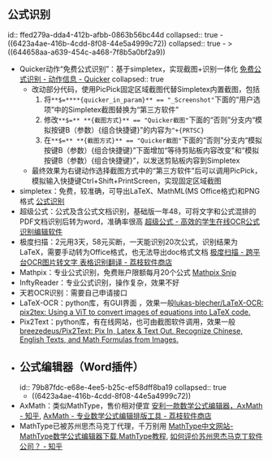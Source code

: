 ## 公式识别
id:: ffed279a-dda4-412b-afbb-0863b56bc44d
collapsed:: true
	- ((6423a4ae-416b-4cdd-8f08-44e5a4999c72))
	  collapsed:: true
		- >((644658aa-a639-454c-a468-7f8b5a0bf2a9))
- Quicker动作“免费公式识别”：基于simpletex，实现截图+识别一体化 [免费公式识别 - 动作信息 - Quicker](https://getquicker.net/Sharedaction?code=2605ff05-b84f-4da6-107c-08db6a78bc4a)
  collapsed:: true
	- 改动部分代码，使用PicPick固定区域截图代替Simpletex内置截图，包括
	  1. 将`**$=****{quicker_in_param}** == "_Screenshot"`下面的“用户选项”中的Simpletex截图替换为“第三方软件”
	  2. 修改`**$=** **{截图方式}** == "Quicker截图"`下面的“否则”分支内“模拟按键B（参数）{组合快捷键}”的内容为`^+{PRTSC}`
	  3. 在`**$=** **{截图方式}** == "Quicker截图"`下面的“否则”分支内“模拟按键B（参数）{组合快捷键}”下面增加“等待剪贴板内容改变”和“模拟按键B（参数）{组合快捷键}”，以发送剪贴板内容到Simpletex
	- 最终效果为右键动作选择截图方式中的“第三方软件”后可以调用PicPick，模拟输入快捷键Ctrl+Shift+PrintScreen，实现固定区域截图
- simpletex：免费，较准确，可导出LaTeX、MathML(MS Office格式)和PNG格式 [公式识别](https://simpletex.cn/ai/latex_ocr)
- 超级公式：公式及含公式文档识别，基础版一年48，可将文字和公式混排的PDF文档识别后转为word，准确率很高 [超级公式 - 高效的学生在线OCR公式识别编辑软件](https://www.ocrmath.com/)
- 极度扫描：2元用3天，58元买断，一天能识别20次公式，识别结果为LaTeX，需要手动转为Office格式，也无法导出doc格式文档 [极度扫描 - 跨平台OCR图片转文字 表格识别翻译 - 荔枝软件商店](https://store.lizhi.io/site/products/id/315)
- Mathpix：专业公式识别，免费账户限额每月20个公式 [Mathpix Snip](https://mathpix.com/)
- InftyReader：专业公式识别，操作复杂，效果不好
- 天若OCR识别：需要自己申请接口
- LaTeX-OCR：python库，有GUI界面 ，效果一般[lukas-blecher/LaTeX-OCR: pix2tex: Using a ViT to convert images of equations into LaTeX code.](https://github.com/lukas-blecher/LaTeX-OCR)
- Pix2Text：python库，有在线网站，也可由截图软件调用，效果一般 [breezedeus/Pix2Text: Pix In, Latex & Text Out. Recognize Chinese, English Texts, and Math Formulas from Images.](https://github.com/breezedeus/Pix2Text)
- ## 公式编辑器（Word插件）
  id:: 79b87fdc-e68e-4ee5-b25c-ef58dff8ba19
  collapsed:: true
	- ((6423a4ae-416b-4cdd-8f08-44e5a4999c72))
- AxMath：类似MathType，售价相对便宜 [安利一款数学公式编辑器，AxMath - 知乎](https://zhuanlan.zhihu.com/p/25044063), [AxMath - 专业数学公式编辑排版工具 - 荔枝软件商店](https://lizhi.shop/site/products/id/50)
- MathType已被苏州思杰马克丁代理，千万别用 [MathType中文网站-MathType数学公式编辑器下载,MathType教程](https://www.mathtype.cn/), [如何评价苏州思杰马克丁软件公司？ - 知乎](https://www.zhihu.com/question/46746200/answer/961889825?utm_id=0)